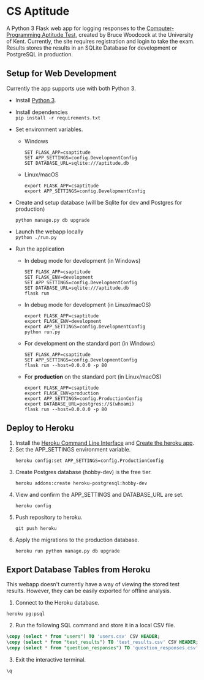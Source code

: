 CS Aptitude
================

A Python 3 Flask web app for logging responses to the [Computer-Programming Aptitude Test](https://www.kent.ac.uk/ces/tests/computer-test.html), created by Bruce Woodcock at the University of Kent. Currently, the site requires registration and login to take the exam. Results stores the results in an SQLite Database for development or PostgreSQL in production.

## Setup for Web Development

Currently the app supports use with both Python 3.

* Install [Python 3](https://www.python.org/downloads/).

* Install dependencies  
  `pip install -r requirements.txt`

* Set environment variables.
  - Windows  
    ```batch
    SET FLASK_APP=csaptitude
    SET APP_SETTINGS=config.DevelopmentConfig
    SET DATABASE_URL=sqlite:///aptitude.db
    ```

  - Linux/macOS  
    ```shell
    export FLASK_APP=csaptitude
    export APP_SETTINGS=config.DevelopmentConfig
    ```
  
* Create and setup database (will be Sqlite for dev and Postgres for production)
  ```
  python manage.py db upgrade
  ```

* Launch the webapp locally  
  `python ./run.py`

* Run the application
  - In debug mode for development (in Windows)  
    ```batch
    SET FLASK_APP=csaptitude
    SET FLASK_ENV=development
    SET APP_SETTINGS=config.DevelopmentConfig
    SET DATABASE_URL=sqlite:///aptitude.db
    flask run
    ```

  - In debug mode for development (in Linux/macOS)  
    ```shell
    export FLASK_APP=csaptitude
    export FLASK_ENV=development
    export APP_SETTINGS=config.DevelopmentConfig
    python run.py
    ```

  - For development on the standard port (in Windows)  
    ```batch
    SET FLASK_APP=csaptitude
    SET APP_SETTINGS=config.DevelopmentConfig
    flask run --host=0.0.0.0 -p 80
    ```

  - For **production** on the standard port (in Linux/macOS)  
    ```shell
    export FLASK_APP=csaptitude
    export FLASK_ENV=production
    export APP_SETTINGS=config.ProductionConfig
    export DATABASE_URL=postgres://$(whoami)
    flask run --host=0.0.0.0 -p 80
    ```

## Deploy to Heroku

1.  Install the [Heroku Command Line Interface](https://devcenter.heroku.com/articles/heroku-cli#download-and-install) and [Create the heroku app](https://devcenter.heroku.com/articles/creating-apps).
2.  Set the APP_SETTINGS environment variable.  
    ```shell
    heroku config:set APP_SETTINGS=config.ProductionConfig
    ```
3.  Create Postgres database (hobby-dev) is the free tier.  
    ```
    heroku addons:create heroku-postgresql:hobby-dev
    ```
4.  View and confirm the APP_SETTINGS and DATABASE_URL are set.  
    ```shell
    heroku config
    ```
5.  Push repository to heroku.  
    ```shell
    git push heroku
    ```
6.  Apply the migrations to the production database.  
    ```shell
    heroku run python manage.py db upgrade
    ```

## Export Database Tables from Heroku

This webapp doesn't currently have a way of viewing the stored test results. However, they can be easily exported for offline analysis.

1.  Connect to the Heroku database.  
  ```
  heroku pg:psql
  ```

2.  Run the following SQL command and store it in a local CSV file.  
  ```sql
  \copy (select * from "users") TO 'users.csv' CSV HEADER;
  \copy (select * from "test_results") TO 'test_results.csv' CSV HEADER;
  \copy (select * from "question_responses") TO 'question_responses.csv' CSV HEADER;
  ```

3.  Exit the interactive terminal.  
  ```
  \q
  ```